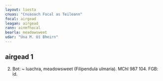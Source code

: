 ```yaml
---
layout: liosta
cnuas: "Cnuasach Focal as Teileann"
focal: airgead
leagan: airgead
rann: ainmfhocal
bearla: meadowsweet
udar: "Úna M. Uí Bheirn"
---
```


## airgead  1

2. Bot: ~ luachra, meadowsweet (Filipendula
ulmaria). MChl 987 104. FGB: id.
